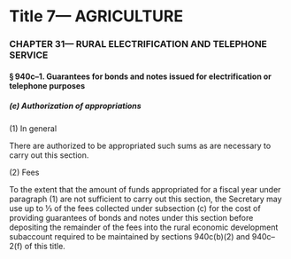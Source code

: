 
# Title 7— AGRICULTURE
### CHAPTER 31— RURAL ELECTRIFICATION AND TELEPHONE SERVICE
#### § 940c–1. Guarantees for bonds and notes issued for electrification or telephone purposes
##### (e) Authorization of appropriations

(1) In general

There are authorized to be appropriated such sums as are necessary to carry out this section.

(2) Fees

To the extent that the amount of funds appropriated for a fiscal year under paragraph (1) are not sufficient to carry out this section, the Secretary may use up to ⅓ of the fees collected under subsection (c) for the cost of providing guarantees of bonds and notes under this section before depositing the remainder of the fees into the rural economic development subaccount required to be maintained by sections 940c(b)(2) and 940c–2(f) of this title.
